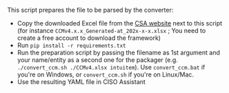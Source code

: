 This script prepares the file to be parsed by the converter:

- Copy the downloaded Excel file from the [CSA website](https://cloudsecurityalliance.org/research/cloud-controls-matrix) next to this script (for instance `CCMv4.x.x_Generated-at_202x-x-x.xlsx` ; You need to create a free account to download the framework)
- Run `pip install -r requirements.txt`
- Run the preparation script by passing the filename as 1st argument and your name/entity as a second one for the packager (e.g. `./convert_ccm.sh ./CCMv4.xlsx intuitem`). Use `convert_ccm.bat` if you're on Windows, or `convert_ccm.sh` if you're on Linux/Mac.
- Use the resulting YAML file in CISO Assistant
